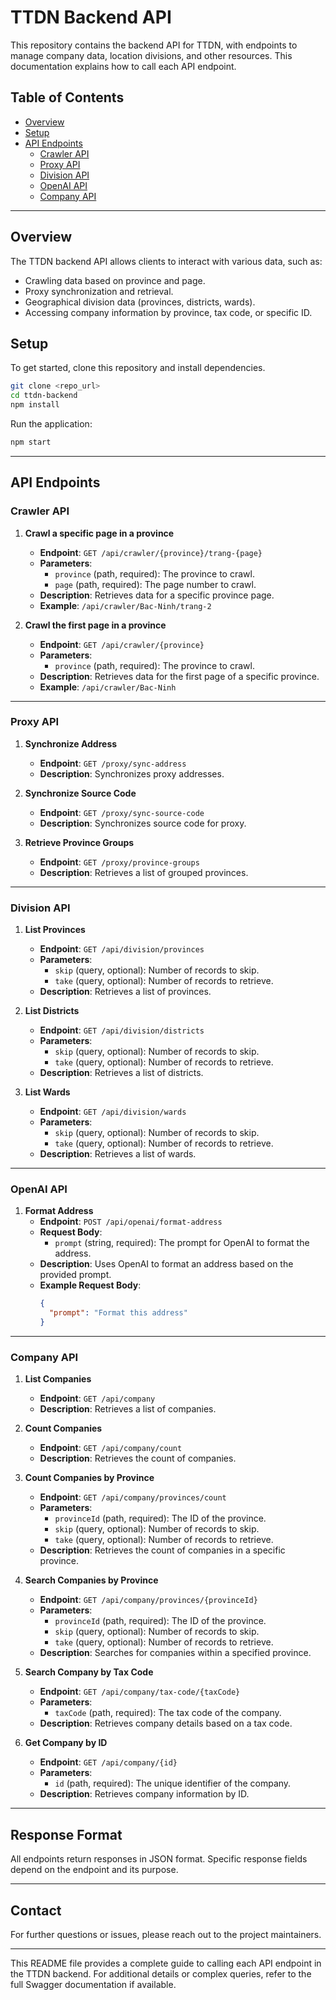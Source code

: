 # TTDN Backend API

This repository contains the backend API for TTDN, with endpoints to manage company data, location divisions, and other resources. This documentation explains how to call each API endpoint.

## Table of Contents

- [Overview](#overview)
- [Setup](#setup)
- [API Endpoints](#api-endpoints)
  - [Crawler API](#crawler-api)
  - [Proxy API](#proxy-api)
  - [Division API](#division-api)
  - [OpenAI API](#openai-api)
  - [Company API](#company-api)

---

## Overview

The TTDN backend API allows clients to interact with various data, such as:
- Crawling data based on province and page.
- Proxy synchronization and retrieval.
- Geographical division data (provinces, districts, wards).
- Accessing company information by province, tax code, or specific ID.

## Setup

To get started, clone this repository and install dependencies.

```bash
git clone <repo_url>
cd ttdn-backend
npm install
```

Run the application:

```bash
npm start
```

---

## API Endpoints

### Crawler API

1. **Crawl a specific page in a province**
   - **Endpoint**: `GET /api/crawler/{province}/trang-{page}`
   - **Parameters**:
     - `province` (path, required): The province to crawl.
     - `page` (path, required): The page number to crawl.
   - **Description**: Retrieves data for a specific province page.
   - **Example**: `/api/crawler/Bac-Ninh/trang-2`

2. **Crawl the first page in a province**
   - **Endpoint**: `GET /api/crawler/{province}`
   - **Parameters**:
     - `province` (path, required): The province to crawl.
   - **Description**: Retrieves data for the first page of a specific province.
   - **Example**: `/api/crawler/Bac-Ninh`

---

### Proxy API

1. **Synchronize Address**
   - **Endpoint**: `GET /proxy/sync-address`
   - **Description**: Synchronizes proxy addresses.

2. **Synchronize Source Code**
   - **Endpoint**: `GET /proxy/sync-source-code`
   - **Description**: Synchronizes source code for proxy.

3. **Retrieve Province Groups**
   - **Endpoint**: `GET /proxy/province-groups`
   - **Description**: Retrieves a list of grouped provinces.

---

### Division API

1. **List Provinces**
   - **Endpoint**: `GET /api/division/provinces`
   - **Parameters**:
     - `skip` (query, optional): Number of records to skip.
     - `take` (query, optional): Number of records to retrieve.
   - **Description**: Retrieves a list of provinces.

2. **List Districts**
   - **Endpoint**: `GET /api/division/districts`
   - **Parameters**:
     - `skip` (query, optional): Number of records to skip.
     - `take` (query, optional): Number of records to retrieve.
   - **Description**: Retrieves a list of districts.

3. **List Wards**
   - **Endpoint**: `GET /api/division/wards`
   - **Parameters**:
     - `skip` (query, optional): Number of records to skip.
     - `take` (query, optional): Number of records to retrieve.
   - **Description**: Retrieves a list of wards.

---

### OpenAI API

1. **Format Address**
   - **Endpoint**: `POST /api/openai/format-address`
   - **Request Body**:
     - `prompt` (string, required): The prompt for OpenAI to format the address.
   - **Description**: Uses OpenAI to format an address based on the provided prompt.
   - **Example Request Body**:
     ```json
     {
       "prompt": "Format this address"
     }
     ```

---

### Company API

1. **List Companies**
   - **Endpoint**: `GET /api/company`
   - **Description**: Retrieves a list of companies.

2. **Count Companies**
   - **Endpoint**: `GET /api/company/count`
   - **Description**: Retrieves the count of companies.

3. **Count Companies by Province**
   - **Endpoint**: `GET /api/company/provinces/count`
   - **Parameters**:
     - `provinceId` (path, required): The ID of the province.
     - `skip` (query, optional): Number of records to skip.
     - `take` (query, optional): Number of records to retrieve.
   - **Description**: Retrieves the count of companies in a specific province.

4. **Search Companies by Province**
   - **Endpoint**: `GET /api/company/provinces/{provinceId}`
   - **Parameters**:
     - `provinceId` (path, required): The ID of the province.
     - `skip` (query, optional): Number of records to skip.
     - `take` (query, optional): Number of records to retrieve.
   - **Description**: Searches for companies within a specified province.

5. **Search Company by Tax Code**
   - **Endpoint**: `GET /api/company/tax-code/{taxCode}`
   - **Parameters**:
     - `taxCode` (path, required): The tax code of the company.
   - **Description**: Retrieves company details based on a tax code.

6. **Get Company by ID**
   - **Endpoint**: `GET /api/company/{id}`
   - **Parameters**:
     - `id` (path, required): The unique identifier of the company.
   - **Description**: Retrieves company information by ID.

---

## Response Format

All endpoints return responses in JSON format. Specific response fields depend on the endpoint and its purpose.

---

## Contact

For further questions or issues, please reach out to the project maintainers.

---

This README file provides a complete guide to calling each API endpoint in the TTDN backend. For additional details or complex queries, refer to the full Swagger documentation if available.
